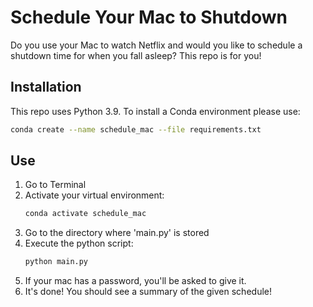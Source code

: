 # Schedule Your Mac to Shutdown
Do you use your Mac to watch Netflix and would you like to schedule a shutdown time for when you fall asleep? This repo is for you!

## Installation
This repo uses Python 3.9. To install a Conda environment please use:
```bash
conda create --name schedule_mac --file requirements.txt
```

## Use
1. Go to Terminal
2. Activate your virtual environment:
    ```bash
    conda activate schedule_mac
    ```
3. Go to the directory where 'main.py' is stored
4. Execute the python script:
    ```bash
    python main.py
    ```
5. If your mac has a password, you'll be asked to give it. 
6. It's done! You should see a summary of the given schedule!